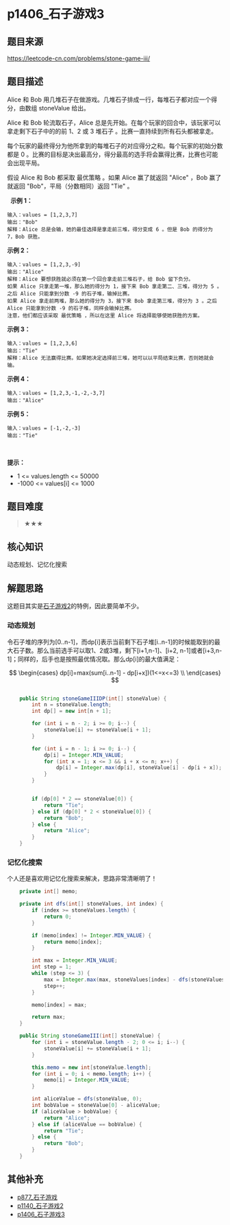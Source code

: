 # p1406_石子游戏3
## 题目来源
https://leetcode-cn.com/problems/stone-game-iii/
## 题目描述

Alice 和 Bob 用几堆石子在做游戏。几堆石子排成一行，每堆石子都对应一个得分，由数组 stoneValue 给出。

Alice 和 Bob 轮流取石子，Alice 总是先开始。在每个玩家的回合中，该玩家可以拿走剩下石子中的的前 1、2 或 3 堆石子 。比赛一直持续到所有石头都被拿走。

每个玩家的最终得分为他所拿到的每堆石子的对应得分之和。每个玩家的初始分数都是 0 。比赛的目标是决出最高分，得分最高的选手将会赢得比赛，比赛也可能会出现平局。

假设 Alice 和 Bob 都采取 最优策略 。如果 Alice 赢了就返回 "Alice" ，Bob 赢了就返回 "Bob"，平局（分数相同）返回 "Tie" 。

 
**示例 1：**
```text
输入：values = [1,2,3,7]
输出："Bob"
解释：Alice 总是会输，她的最佳选择是拿走前三堆，得分变成 6 。但是 Bob 的得分为 7，Bob 获胜。
```
**示例 2：**
```text
输入：values = [1,2,3,-9]
输出："Alice"
解释：Alice 要想获胜就必须在第一个回合拿走前三堆石子，给 Bob 留下负分。
如果 Alice 只拿走第一堆，那么她的得分为 1，接下来 Bob 拿走第二、三堆，得分为 5 。之后 Alice 只能拿到分数 -9 的石子堆，输掉比赛。
如果 Alice 拿走前两堆，那么她的得分为 3，接下来 Bob 拿走第三堆，得分为 3 。之后 Alice 只能拿到分数 -9 的石子堆，同样会输掉比赛。
注意，他们都应该采取 最优策略 ，所以在这里 Alice 将选择能够使她获胜的方案。
```

**示例 3：**
```text
输入：values = [1,2,3,6]
输出："Tie"
解释：Alice 无法赢得比赛。如果她决定选择前三堆，她可以以平局结束比赛，否则她就会输。

```
**示例 4：**
```text
输入：values = [1,2,3,-1,-2,-3,7]
输出："Alice"
```
**示例 5：**
```text
输入：values = [-1,-2,-3]
输出："Tie"

```
 

**提示：**

- 1 <= values.length <= 50000
- -1000 <= values[i] <= 1000

## 题目难度
> ★★★
## 核心知识
动态规划、记忆化搜索
## 解题思路
这题目其实是[石子游戏2](../problem/p1140_石子游戏2.md)的特例，因此要简单不少。

### 动态规划

令石子堆的序列为[0..n-1]，而dp[i]表示当前剩下石子堆[i..n-1]的时候能取到的最大石子数。那么当前选手可以取1、2或3堆，剩下[i+1,n-1]、[i+2, n-1]或者[i+3,n-1]；同样的，后手也是按照最优情况取。那么dp[i]的最大值满足：

$$
\begin{cases}
dp[i]=max(sum[i..n-1] - dp[i+x])(1<=x<=3) \\
\end{cases}
$$

```java

    public String stoneGameIIIDP(int[] stoneValue) {
        int n = stoneValue.length;
        int dp[] = new int[n + 1];

        for (int i = n - 2; i >= 0; i--) {
            stoneValue[i] += stoneValue[i + 1];
        }

        for (int i = n - 1; i >= 0; i--) {
            dp[i] = Integer.MIN_VALUE;
            for (int x = 1; x <= 3 && i + x <= n; x++) {
                dp[i] = Integer.max(dp[i], stoneValue[i] - dp[i + x]);
            }
        }


        if (dp[0] * 2 == stoneValue[0]) {
            return "Tie";
        } else if (dp[0] * 2 < stoneValue[0]) {
            return "Bob";
        } else {
            return "Alice";
        }
    }

```

### 记忆化搜索
个人还是喜欢用记忆化搜索来解决，思路非常清晰明了！

```java
    private int[] memo;

    private int dfs(int[] stoneValues, int index) {
        if (index >= stoneValues.length) {
            return 0;
        }

        if (memo[index] != Integer.MIN_VALUE) {
            return memo[index];
        }

        int max = Integer.MIN_VALUE;
        int step = 1;
        while (step <= 3) {
            max = Integer.max(max, stoneValues[index] - dfs(stoneValues, index + step));
            step++;
        }

        memo[index] = max;

        return max;
    }

    public String stoneGameIII(int[] stoneValue) {
        for (int i = stoneValue.length - 2; 0 <= i; i--) {
            stoneValue[i] += stoneValue[i + 1];
        }

        this.memo = new int[stoneValue.length];
        for (int i = 0; i < memo.length; i++) {
            memo[i] = Integer.MIN_VALUE;
        }

        int aliceValue = dfs(stoneValue, 0);
        int bobValue = stoneValue[0] - aliceValue;
        if (aliceValue > bobValue) {
            return "Alice";
        } else if (aliceValue == bobValue) {
            return "Tie";
        } else {
            return "Bob";
        }
    }

```

## 其他补充

- [p877_石子游戏](../problem/p877_石子游戏.md)
- [p1140_石子游戏2](../problem/p1140_石子游戏2.md)
- [p1406_石子游戏3](../problem/p1406_石子游戏3.md)